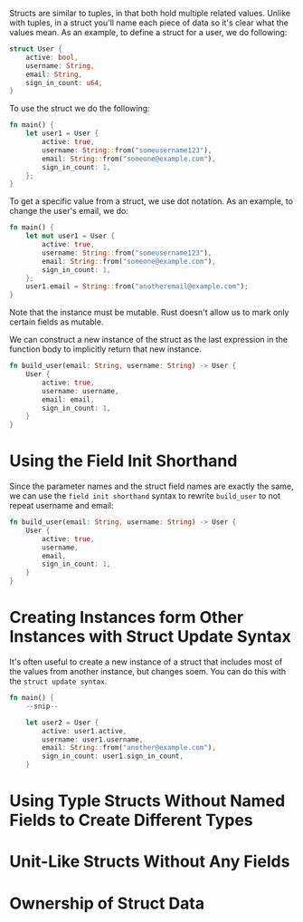 Structs are similar to tuples, in that both hold multiple related values. Unlike with tuples, in a struct you'll name each piece of data so it's clear what the values mean. As an example, to define a struct for a user, we do  following:

```rust
struct User {
    active: bool,
    username: String,
    email: String,
    sign_in_count: u64,
}
```

To use the struct we do the following:

```rust
fn main() {
    let user1 = User {
        active: true,
        username: String::from("someusername123"),
        email: String::from("someone@example.com"),
        sign_in_count: 1,
    };
}
```

To get a specific value from a struct, we use dot notation. As an example, to change the user's email, we do:

```rust
fn main() {
    let mut user1 = User {
        active: true,
        username: String::from("someusername123"),
        email: String::from("someone@example.com"),
        sign_in_count: 1,
    };
    user1.email = String::from("anotheremail@example.com");
}

```

Note that the instance must be mutable. Rust doesn't allow us to mark only certain fields as mutable.

We can construct a new instance of the struct as the last expression in the function body to implicitly return that new instance.

```rust
fn build_user(email: String, username: String) -> User {
    User {
        active: true,
        username: username,
        email: email,
        sign_in_count: 1,
    }
}
```
# Using the Field Init Shorthand
Since the parameter names and the struct field names are exactly the same, we can use the `field init shorthand` syntax to rewrite `build_user` to not repeat username and email:

```rust
fn build_user(email: String, username: String) -> User {
    User {
        active: true,
        username,
        email,
        sign_in_count: 1,
    }
}
```

# Creating Instances form Other Instances with Struct Update Syntax
It's often useful to create a new instance of a struct that includes most of the values from another instance, but changes soem. You can do this with the `struct update syntax`.

```rust
fn main() {
    --snip--

    let user2 = User {
        active: user1.active,
        username: user1.username,
        email: String::from("another@example.com"),
        sign_in_count: user1.sign_in_count,
    }
```



# Using Typle Structs Without Named Fields to Create Different Types












# Unit-Like Structs Without Any Fields











# Ownership of Struct Data




















